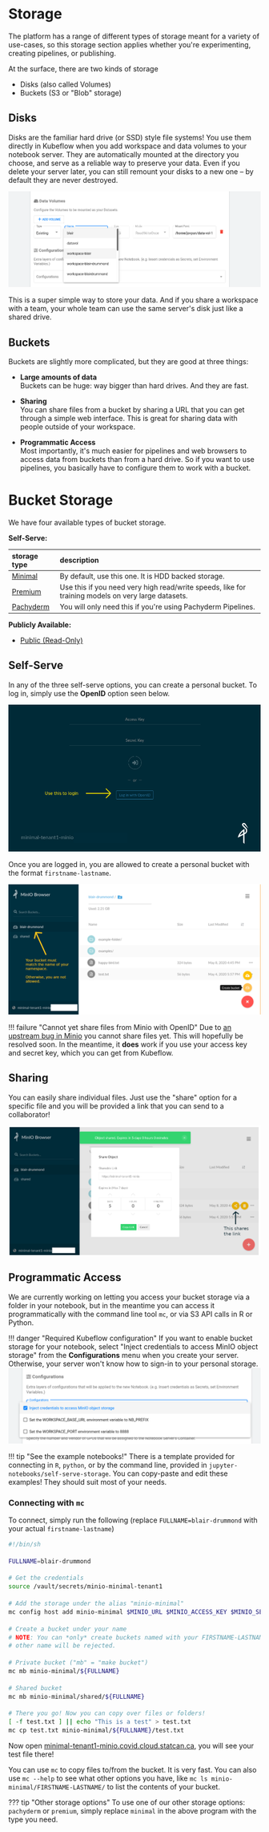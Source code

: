# Storage

The platform has a range of different types of storage meant for a variety of
use-cases, so this storage section applies whether you're experimenting,
creating pipelines, or publishing.

At the surface, there are two kinds of storage

- Disks (also called Volumes)
- Buckets (S3 or "Blob" storage)

## Disks

Disks are the familiar hard drive (or SSD) style file systems! You use them
directly in Kubeflow when you add workspace and data volumes to your notebook
server. They are automatically mounted at the directory you choose, and serve as
a reliable way to preserve your data. Even if you delete your server later, you
can still remount your disks to a new one – by default they are never destroyed.

![Adding an existing volume to a new notebook server](images/kubeflow_existing_volume.png)

This is a super simple way to store your data. And if you share a workspace with
a team, your whole team can use the same server's disk just like a shared drive.

## Buckets

Buckets are slightly more complicated, but they are good at three things:

- **Large amounts of data**  
  Buckets can be huge: way bigger than hard drives. And they are fast.

- **Sharing**  
  You can share files from a bucket by sharing a URL that you can get through a
  simple web interface. This is great for sharing data with people outside of
  your workspace.

- **Programmatic Access**  
  Most importantly, it's much easier for pipelines and web browsers to access
  data from buckets than from a hard drive. So if you want to use pipelines, you
  basically have to configure them to work with a bucket.

# Bucket Storage

We have four available types of bucket storage.

**Self-Serve:**

| storage type                                                        | description                                                                 |
|:--------------------------------------------------------------------|:----------------------------------------------------------------------------|
| [Minimal](https://minimal-tenant1-minio.covid.cloud.statcan.ca)     | By default, use this one. It is HDD backed storage.                         |
| [Premium](https://premium-tenant1-minio.covid.cloud.statcan.ca)     | Use this if you need very high read/write speeds, like for training models on very large datasets. |
| [Pachyderm](https://pachyderm-tenant1-minio.covid.cloud.statcan.ca) | You will only need this if you're using Pachyderm Pipelines.                |

 
**Publicly Available:**

- [Public (Read-Only)](https://datasets.covid.cloud.statcan.ca)

## Self-Serve

In any of the three self-serve options, you can create a personal bucket. To log
in, simply use the **OpenID** option seen below.

![Minio sign-in view, indicating the OpenID option](images/minio_self_serve_login.png)

Once you are logged in, you are allowed to create a personal bucket with the
format `firstname-lastname`.

![Minio browser with personal bucket using first name, last name format (hyphenated)](images/minio_self_serve_bucket.png)

!!! failure "Cannot yet share files from Minio with OpenID"
    Due to [an upstream bug in Minio](https://github.com/minio/minio/issues/8935) you cannot share files yet. 
    This will hopefully be resolved soon. In the meantime, it **does** work if you use your access key and secret key,
    which you can get from Kubeflow.

## Sharing

You can easily share individual files. Just use the "share" option for a
specific file and you will be provided a link that you can send to a
collaborator!

![Minio browser with a shareable link to a file](images/minio_self_serve_share.png)

## Programmatic Access

We are currently working on letting you access your bucket storage via a folder
in your notebook, but in the meantime you can access it programmatically with
the command line tool `mc`, or via S3 API calls in R or Python.

<!-- prettier-ignore -->
!!! danger "Required Kubeflow configuration"
    If you want to enable bucket storage for your notebook, select "Inject credentials to access MinIO object storage" from the **Configurations** menu when you create your server. Otherwise, your server won't know how to sign-in to your personal storage.
    ![Kubeflow notebook server creation with "Inject credentials to access MinIO object storage" option selected](images/kubeflow_minio_option.png)

<!-- prettier-ignore -->
!!! tip "See the example notebooks!"
    There is a template provided for connecting in `R`, `python`, or by the
    command line, provided in `jupyter-notebooks/self-serve-storage`. You can
    copy-paste and edit these examples! They should suit most of your needs.

### Connecting with `mc`

To connect, simply run the following (replace `FULLNAME=blair-drummond` with
your actual `firstname-lastname`)

```sh
#!/bin/sh

FULLNAME=blair-drummond

# Get the credentials
source /vault/secrets/minio-minimal-tenant1

# Add the storage under the alias "minio-minimal"
mc config host add minio-minimal $MINIO_URL $MINIO_ACCESS_KEY $MINIO_SECRET_KEY

# Create a bucket under your name
# NOTE: You can *only* create buckets named with your FIRSTNAME-LASTNAME. Any
# other name will be rejected.

# Private bucket ("mb" = "make bucket")
mc mb minio-minimal/${FULLNAME}

# Shared bucket
mc mb minio-minimal/shared/${FULLNAME}

# There you go! Now you can copy over files or folders!
[ -f test.txt ] || echo "This is a test" > test.txt
mc cp test.txt minio-minimal/${FULLNAME}/test.txt
```

Now open
[minimal-tenant1-minio.covid.cloud.statcan.ca](https://minimal-tenant1-minio.covid.cloud.statcan.ca),
you will see your test file there!

You can use `mc` to copy files to/from the bucket. It is very fast. You can also
use `mc --help` to see what other options you have, like
`mc ls minio-minimal/FIRSTNAME-LASTNAME/` to list the contents of your bucket.

<!-- prettier-ignore -->
??? tip "Other storage options"
    To use one of our other storage options: `pachyderm` or `premium`, simply
    replace `minimal` in the above program with the type you need.
